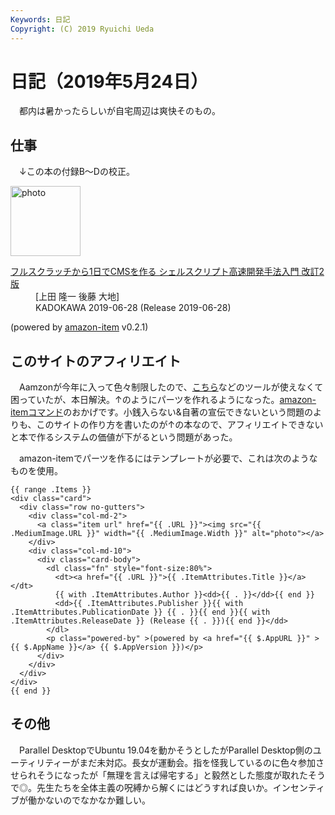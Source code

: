 ```yaml
---
Keywords: 日記
Copyright: (C) 2019 Ryuichi Ueda
---
```


# 日記（2019年5月24日）

　都内は暑かったらしいが自宅周辺は爽快そのもの。

## 仕事

　↓この本の付録B〜Dの校正。

<div class="card">
  <div class="row no-gutters">
    <div class="col-md-2">
      <a class="item url" href="https://www.amazon.co.jp/exec/obidos/ASIN/4048930699/ryuichiueda-22"><img src="https://images-fe.ssl-images-amazon.com/images/I/41tcU9fYKbL._SL160_.jpg" width="112" alt="photo"></a>
    </div>
    <div class="col-md-10">
      <div class="card-body">
        <dl class="fn">
          <dt><a href="https://www.amazon.co.jp/exec/obidos/ASIN/4048930699/ryuichiueda-22">フルスクラッチから1日でCMSを作る シェルスクリプト高速開発手法入門 改訂2版</a></dt>
          <dd>[上田 隆一 後藤 大地]</dd>
          <dd>KADOKAWA 2019-06-28 (Release 2019-06-28)</dd>
        </dl>
        <p class="powered-by" >(powered by <a href="https://github.com/spiegel-im-spiegel/amazon-item" >amazon-item</a> v0.2.1)</p>
      </div>
    </div>
  </div>
</div>

## このサイトのアフィリエイト

　Aamzonが今年に入って色々制限したので、[こちら](https://kaereba.com/)などのツールが使えなくて困っていたが、本日解決。↑のようにパーツを作れるようになった。[amazon-itemコマンド](https://github.com/spiegel-im-spiegel/amazon-item)のおかげです。小銭入らない&自著の宣伝できないという問題のよりも、このサイトの作り方を書いたのが↑の本なので、アフィリエイトできないと本で作るシステムの価値が下がるという問題があった。

　amazon-itemでパーツを作るにはテンプレートが必要で、これは次のようなものを使用。

```
{{ range .Items }}
<div class="card">
  <div class="row no-gutters">
    <div class="col-md-2">
      <a class="item url" href="{{ .URL }}"><img src="{{ .MediumImage.URL }}" width="{{ .MediumImage.Width }}" alt="photo"></a>
    </div>
    <div class="col-md-10">
      <div class="card-body">
        <dl class="fn" style="font-size:80%">
          <dt><a href="{{ .URL }}">{{ .ItemAttributes.Title }}</a></dt>
          {{ with .ItemAttributes.Author }}<dd>{{ . }}</dd>{{ end }}
          <dd>{{ .ItemAttributes.Publisher }}{{ with .ItemAttributes.PublicationDate }} {{ . }}{{ end }}{{ with .ItemAttributes.ReleaseDate }} (Release {{ . }}){{ end }}</dd>
        </dl>
        <p class="powered-by" >(powered by <a href="{{ $.AppURL }}" >{{ $.AppName }}</a> {{ $.AppVersion }})</p>
      </div>
    </div>
  </div>
</div>
{{ end }}
```

## その他

　Parallel DesktopでUbuntu 19.04を動かそうとしたがParallel Desktop側のユーティリティーがまだ未対応。長女が運動会。指を怪我しているのに色々参加させられそうになったが「無理を言えば帰宅する」と毅然とした態度が取れたそうで◎。先生たちを全体主義の呪縛から解くにはどうすれば良いか。インセンティブが働かないのでなかなか難しい。
